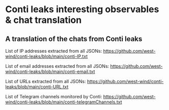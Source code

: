 # Conti leaks interesting observables & chat translation
## A translation of the chats from Conti leaks 

List of IP addresses extracted from all JSONs: https://github.com/west-wind/conti-leaks/blob/main/conti-IP.txt

List of email addresses extracted from all JSONs: https://github.com/west-wind/conti-leaks/blob/main/conti-email.txt

List of URLs extracted from all JSONs: https://github.com/west-wind/conti-leaks/blob/main/conti-URL.txt

List of Telegram channels monitored by Conti: https://github.com/west-wind/conti-leaks/blob/main/conti-telegramChannels.txt
